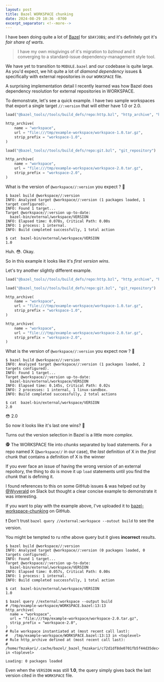 ```yaml
---
layout: post
title: Bazel WORKSPACE chunking
date: 2024-08-29 10:36 -0700
excerpt_separator: <!--more-->
---
```


I have been doing quite a lot of [Bazel](https://bazel.build/) for `$DAYJOB$`; and it's definitely got it's _fair share of warts_.

> I have my own misgivings of it's migration to _bzlmod_ and it converging to a standard-issue dependency-management style tool.

We have yet to transition to `MODULE.bazel` and our codebase is quite large. As you'd expect, we hit quite a lot of _diamond dependency_ issues & specifically with external repositories in our `WORKSPACE` file.

A surprising implementation detail I recently learned was how Bazel does dependency resolution for external repositories in WORKSPACE.

<!--more-->

To demonstrate, let's see a quick example. I have two sample workspaces that export a single target `//:version` that will either have 1.0 or 2.0.


```python
load("@bazel_tools//tools/build_defs/repo:http.bzl", "http_archive", "http_file")

http_archive(
    name = "workspace",
    url = "file:///tmp/example-workspace/workspace-1.0.tar.gz",
    strip_prefix = "workspace-1.0",
)

load("@bazel_tools//tools/build_defs/repo:git.bzl", "git_repository")

http_archive(
    name = "workspace",
    url = "file:///tmp/example-workspace/workspace-2.0.tar.gz",
    strip_prefix = "workspace-2.0",
)
```

What is the version of `@workspace//:version` you expect ? 🤔

```console
$ bazel build @workspace//:version
INFO: Analyzed target @workspace//:version (1 packages loaded, 1 target configured).
INFO: Found 1 target...
Target @workspace//:version up-to-date:
  bazel-bin/external/workspace/VERSION
INFO: Elapsed time: 0.078s, Critical Path: 0.00s
INFO: 1 process: 1 internal.
INFO: Build completed successfully, 1 total action

$ cat  bazel-bin/external/workspace/VERSION
1.0
```

Huh. 😳. Okay. 

So in this example it looks like it's _first version wins_.

Let's try another slightly different example.

```python
load("@bazel_tools//tools/build_defs/repo:http.bzl", "http_archive", "http_file")

load("@bazel_tools//tools/build_defs/repo:git.bzl", "git_repository")

http_archive(
    name = "workspace",
    url = "file:///tmp/example-workspace/workspace-1.0.tar.gz",
    strip_prefix = "workspace-1.0",
)

http_archive(
    name = "workspace",
    url = "file:///tmp/example-workspace/workspace-2.0.tar.gz",
    strip_prefix = "workspace-2.0",
)
```

What is the version of `@workspace//:version` you expect now ? 🤔


```console
$ bazel build @workspace//:version
INFO: Analyzed target @workspace//:version (1 packages loaded, 2 targets configured).
INFO: Found 1 target...
Target @workspace//:version up-to-date:
  bazel-bin/external/workspace/VERSION
INFO: Elapsed time: 0.145s, Critical Path: 0.02s
INFO: 2 processes: 1 internal, 1 linux-sandbox.
INFO: Build completed successfully, 2 total actions

$ cat  bazel-bin/external/workspace/VERSION
2.0
```

😳 2.0

So now it looks like it's last one wins? 🤨

Turns out the version selection in Bazel is a little more _complex_.

🕵️ The WORKSPACE file into _chunks_ separated by load statements. For a repo named X (`@workspace//` in our case), the *last* definition of X in the _first_ chunk that contains a definition of X is the winner

If you ever face an issue of having the wrong version of an external repoitory, the thing to do is move it up `load` statements until you find the _chunk_ that is defining it.

I found references to this on some GitHub issues & was helped out by [@Wyverald](https://github.com/Wyverald) on Slack but thought a clear concise example to demonstrate it was interesting.

If you want to play with the example above, I've uploaded it to [bazel-workspace-chunking](https://github.com/fzakaria/bazel-workspace-chunking) on GitHub.

❗ Don't trust `bazel query //external:workspace --outout build` to see the version.

You might be tempted to ru nthe above query but it gives **incorrect** results.

```console
$ bazel build @workspace//:version
INFO: Analyzed target @workspace//:version (0 packages loaded, 0 targets configured).
INFO: Found 1 target...
Target @workspace//:version up-to-date:
  bazel-bin/external/workspace/VERSION
INFO: Elapsed time: 0.057s, Critical Path: 0.00s
INFO: 1 process: 1 internal.
INFO: Build completed successfully, 1 total action

$ cat  bazel-bin/external/workspace/VERSION
1.0

$ bazel query //external:workspace --output build
# /tmp/example-workspace/WORKSPACE.bazel:13:13
http_archive(
  name = "workspace",
  url = "file:///tmp/example-workspace/workspace-2.0.tar.gz",
  strip_prefix = "workspace-2.0",
)
# Rule workspace instantiated at (most recent call last):
#   /tmp/example-workspace/WORKSPACE.bazel:13:13 in <toplevel>
# Rule http_archive defined at (most recent call last):
#   /home/fmzakari/.cache/bazel/_bazel_fmzakari/c72d1df8de0701fb5f44d35dec4b70b5/external/bazel_tools/tools/build_defs/repo/http.bzl:372:31 in <toplevel>

Loading: 0 packages loaded
```

Even when the `VERSION` was still **1.0**, the query simply gives back the last version cited in the `WORKSPACE` file.
